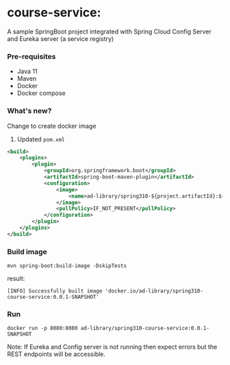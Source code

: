 # course-service: 

A sample SpringBoot project integrated with Spring Cloud Config Server and Eureka server (a service registry)

### Pre-requisites

* Java 11
* Maven
* Docker
* Docker compose

### What's new?

Change to create docker image

1. Updated `pom.xml`

```xml
<build>
    <plugins>
        <plugin>
            <groupId>org.springframework.boot</groupId>
            <artifactId>spring-boot-maven-plugin</artifactId>
            <configuration>
                <image>
                    <name>ad-library/spring310-${project.artifactId}:${project.version}</name>
                </image>
                <pullPolicy>IF_NOT_PRESENT</pullPolicy>
            </configuration>
        </plugin>
    </plugins>
</build>
```

### Build image

`mvn spring-boot:build-image -DskipTests`

result:
```
[INFO] Successfully built image 'docker.io/ad-library/spring310-course-service:0.0.1-SNAPSHOT'
```

### Run

`docker run -p 8080:8080 ad-library/spring310-course-service:0.0.1-SNAPSHOT`

Note: If Eureka and Config server is not running then expect errors but the REST endpoints will be accessible.